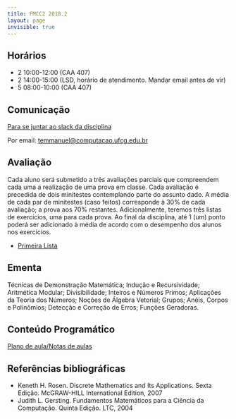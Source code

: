 ```yaml
---
title: FMCC2 2018.2
layout: page
invisible: true
---
```


## Horários

* 2 10:00-12:00 (CAA 407)
* 2 14:00-15:00 (LSD, horário de atendimento. Mandar email antes de vir)
* 5 08:00-10:00 (CAA 407)

## Comunicação

[Para se juntar ao slack da disciplina](https://www.google.com/url?q=https%3A%2F%2Fjoin.slack.com%2Ft%2Ffmcc2-ufcg-20182%2Fshared_invite%2FenQtNDIwOTIzMzg5MDMwLWJkNWU0NzliN2Q1MTVkN2VkMGJhOWQxOWZjN2MyYThmNzkxNGYyYTU2YjE4ZmI4OGYzZTFmMzQ3NTg5MjFhZWY&sa=D&sntz=1&usg=AFQjCNEB1wSyPBC1MKAxy2aWMZ0FidrH0A)

Por email: temmanuel@computacao.ufcg.edu.br

## Avaliação
Cada aluno será submetido a três avaliações parciais que compreendem cada uma a realização de uma prova em classe. Cada avaliação é precedida de dois minitestes contemplando parte do assunto dado.  A média de cada par de minitestes (caso feitos) corresponde à 30% de cada avaliação; a prova aos 70% restantes. Adicionalmente, teremos três listas de exercícios, uma para cada prova. Ao final da disciplina, até 1 (um) ponto poderá ser adicionado à média de acordo com o desempenho dos alunos nos exercícios.

* [Primeira Lista](https://drive.google.com/file/d/1hjpjqb49pmVZif6PtqSxFO1eSlDgOE4z/view?usp=sharing)

## Ementa

Técnicas de Demonstração Matemática; Indução e Recursividade; Aritmética Modular; Divisibilidade; Inteiros e Números Primos; Aplicações da Teoria dos Números; Noções de Álgebra Vetorial; Grupos; Anéis, Corpos e Polinômios; Detecção e Correção de Erros; Funções Geradoras.

## Conteúdo Programático

[Plano de aula/Notas de aulas](https://docs.google.com/spreadsheets/d/1ENXVW_SOGsBl4xc4yk-igsVPsl6XleVbPVqlSREoQwc/edit?usp=sharing)

## Referências bibliográficas

* Keneth H. Rosen. Discrete Mathematics and Its Applications. Sexta Edição. McGRAW-HILL International Edition, 2007
* Judith L. Gersting. Fundamentos Matemáticos para a Ciência da Computação. Quinta Edição. LTC, 2004
